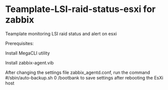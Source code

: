 # Teamplate-LSI-raid-status-esxi for zabbix
Teamplate monitoring LSI raid status and alert on esxi

Prerequisites:

Install MegaCLI utility

Install zabbix-agent.vib


After changing the settings file zabbix_agentd.conf, run the command
#/sbin/auto-backup.sh 0 /bootbank 
to save settings after rebooting the EsXi host
